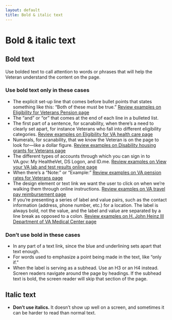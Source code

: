 ```yaml
---
layout: default
title: Bold & italic text
---
```


# Bold & italic text

## Bold text

Use bolded text to call attention to words or phrases that will help the Veteran understand the content on the page.


### Use bold text only in these cases

- The explicit set-up line that comes before bullet points that states something like this: “Both of these must be true.” [Review examples on Eligibility for Veterans Pension page](https://www.va.gov/pension/eligibility/)
- The “and” or “or” that comes at the end of each line in a bulleted list.
- The first part of a sentence, for scanability, when there’s a need to clearly set apart, for instance Veterans who fall into different eligibility categories. [Review examples on Eligibility for VA health care page](https://www.va.gov/health-care/eligibility/)
- Numerals, for scanability, that we know the Veteran is on the page to look for—like a dollar figure. [Review examples on Disability housing grants for Veterans page](https://www.va.gov/housing-assistance/disability-housing-grants/)
- The different types of accounts through which you can sign in to VA.gov: My HealtheVet, DS Logon, and ID.me. [Review examples on View your VA lab and test results online page](https://www.va.gov/health-care/view-test-and-lab-results/)
- When there’s a “Note:” or “Example:” [Review examples on VA pension rates for Veterans page](https://www.va.gov/pension/veterans-pension-rates/)
- The design element or text link we want the user to click on when we’re walking them through online instructions. [Review examples on VA travel pay reimbursement page](https://www.va.gov/health-care/get-reimbursed-for-travel-pay/)
- If you’re presenting a series of label and value pairs, such as the contact information (address, phone number, etc.) for a location. The label is always bold, not the value, and the label and value are separated by a line break as opposed to a colon. [Review examples on H. John Heinz III Department of VA Medical Center page](https://www.va.gov/pittsburgh-health-care/locations/h-john-heinz-iii-department-of-veterans-affairs-medical-center/#caregiver-support)

### Don’t use bold in these cases

- In any part of a text link, since the blue and underlining sets apart that text enough.
- For words used to emphasize a point being made in the text, like “only if.”
- When the label is serving as a subhead. Use an H3 or an H4 instead. Screen readers navigate around the page by headings. If the subhead text is bold, the screen reader will skip that section of the page.

## Italic text

* **Don’t use italics.** It doesn’t show up well on a screen, and sometimes it can be harder to read than normal text.
